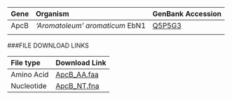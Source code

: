  Gene | Organism | GenBank Accession |
 :--- | :--- | :--- |
| ApcB | *‘Aromatoleum’ aromaticum* EbN1 | [Q5P5G3](http://www.ncbi.nlm.nih.gov/protein/Q5P5G3) |
| []() | | |

###FILE DOWNLOAD LINKS

 File type | Download Link |
 :--- | :---------- | 
| Amino Acid | [ApcB_AA.faa](amino_acid/ApcB_AA.faa) |
| Nucleotide | [ApcB_NT.fna](nucleotide/apcB_NT.fna) |


